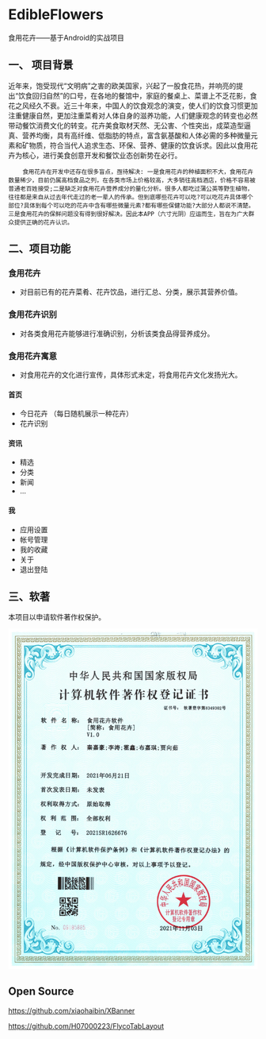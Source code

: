 # EdibleFlowers
食用花卉——基于Android的实战项目

## 一、 项目背景

​        近年来，饱受现代“文明病”之害的欧美国家，兴起了一股食花热，并响亮的提出“饮食回归自然”的口号，在各地的餐馆中，家庭的餐桌上、菜谱上不乏花影，食花之风经久不衰。近三十年来，中国人的饮食观念的演变，使人们的饮食习惯更加注重健康自然，更加注重菜肴对人体自身的滋养功能，人们健康观念的转变也必然带动餐饮消费文化的转变。花卉美食取材天然、无公害、个性突出，成菜造型逼真、营养均衡，具有高纤维、低脂肪的特点，富含氨基酸和人体必需的多种微量元素和矿物质，符合当代人追求生态、环保、营养、健康的饮食诉求。因此以食用花卉为核心，进行美食创意开发和餐饮业态创新势在必行。

 		食用花卉在开发中还存在很多盲点，亟待解决: 一是食用花卉的种植面积不大，食用花卉数量稀少，目前仍属高档食品之列，在各类市场上价格较高，大多销往高档酒店，价格不容易被普通老百姓接受;二是缺乏对食用花卉营养成分的量化分析。很多人都吃过蒲公英等野生植物，往往都是来自从过去年代走过的老一辈人的传承。但到底哪些花卉可以吃?可以吃花卉具体哪个部位?具体到每个可以吃的花卉中含有哪些微量元素?都有哪些保健功能?大部分人都说不清楚。三是食用花卉的保鲜问题没有得到很好解决。因此本APP（六寸光阴）应运而生，旨在为广大群众提供正确的花卉认识。

## 二、项目功能

### 食用花卉

- 对目前已有的花卉菜肴、花卉饮品，进行汇总、分类，展示其营养价值。

### 食用花卉识别
- 对各类食用花卉能够进行准确识别，分析该类食品得营养成分。

### 食用花卉寓意
- 对食用花卉的文化进行宣传，具体形式未定，将食用花卉文化发扬光大。


#### 首页

- 今日花卉 （每日随机展示一种花卉）
- 花卉识别

#### 资讯

- 精选
- 分类
- 新闻
- ...

#### 我

- 应用设置
- 帐号管理
- 我的收藏
- 关于
- 退出登陆

## 三、软著

本项目以申请软件著作权保护。

![](./ruanzhu.jpg)

## Open Source

https://github.com/xiaohaibin/XBanner

https://github.com/H07000223/FlycoTabLayout
